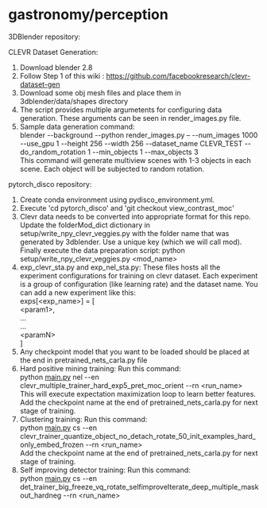# gastronomy/perception

<p class="has-line-data" data-line-start="0" data-line-end="1">3DBlender repository:</p>
<p class="has-line-data" data-line-start="2" data-line-end="3">CLEVR Dataset Generation:</p>
<ol>
<li class="has-line-data" data-line-start="3" data-line-end="4">Download blender 2.8</li>
<li class="has-line-data" data-line-start="4" data-line-end="5">Follow Step 1 of this wiki : <a href="https://github.com/facebookresearch/clevr-dataset-gen">https://github.com/facebookresearch/clevr-dataset-gen</a></li>
<li class="has-line-data" data-line-start="5" data-line-end="6">Download some obj mesh files and place them in 3dblender/data/shapes directory</li>
<li class="has-line-data" data-line-start="6" data-line-end="7">The script provides multiple argumetents for configuring data generation. These arguments can be seen in render_images.py file.</li>
<li class="has-line-data" data-line-start="7" data-line-end="11">Sample data generation command:<br>
blender --background --python render_images.py – --num_images 1000  --use_gpu 1 --height 256 --width 256 --dataset_name CLEVR_TEST --do_random_rotation 1  --min_objects 1 --max_objects 3<br>
This command will generate multiview scenes with 1-3 objects in each scene. Each object will be subjected to random rotation.</li>
</ol>
<p class="has-line-data" data-line-start="11" data-line-end="12">pytorch_disco repository:</p>
<ol>
<li class="has-line-data" data-line-start="12" data-line-end="13">Create conda environment using pydisco_environment.yml.</li>
<li class="has-line-data" data-line-start="13" data-line-end="14">Execute 'cd pytorch_disco' and 'git checkout view_contrast_moc'</li>
<li class="has-line-data" data-line-start="14" data-line-end="15">Clevr data needs to be converted into appropriate format for this repo. Update the folderMod_dict dictionary in setup/write_npy_clevr_veggies.py with the folder name that was generated by 3dblender. Use a unique key (which we will call mod). Finally execute the data preparation  script: python setup/write_npy_clevr_veggies.py &lt;mod_name&gt;</li>
<li class="has-line-data" data-line-start="15" data-line-end="22">exp_clevr_sta.py and exp_nel_sta.py: These files hosts all the experiment configurations for training on clevr dataset. Each experiment is a group of configuration (like learning rate) and the dataset name. You can add a new experiment like this:<br>
exps[&lt;exp_name&gt;] = [<br>
&lt;param1&gt;,<br>
…<br>
…<br>
&lt;paramN&gt;<br>
]</li>
<li class="has-line-data" data-line-start="22" data-line-end="23">Any checkpoint model that you want to be loaded should be placed at the end in pretrained_nets_carla.py file</li>
<li class="has-line-data" data-line-start="23" data-line-end="27">Hard positive mining training: Run this command:<br>
python <a href="http://main.py">main.py</a> nel --en clevr_multiple_trainer_hard_exp5_pret_moc_orient --rn &lt;run_name&gt;<br>
This will execute expectation maximization loop to learn better features.<br>
Add the checkpoint name at the end of pretrained_nets_carla.py for next stage of training.</li>
<li class="has-line-data" data-line-start="27" data-line-end="30">Clustering training: Run this command:<br>
python <a href="http://main.py">main.py</a> cs --en clevr_trainer_quantize_object_no_detach_rotate_50_init_examples_hard_only_embed_frozen --rn &lt;run_name&gt;<br>
Add the checkpoint name at the end of pretrained_nets_carla.py for next stage of training.</li>
<li class="has-line-data" data-line-start="30" data-line-end="33">Self improving detector training: Run this command:<br>
python <a href="http://main.py">main.py</a> cs --en det_trainer_big_freeze_vq_rotate_selfimproveIterate_deep_multiple_maskout_hardneg --rn &lt;run_name&gt;</li>
</ol>
